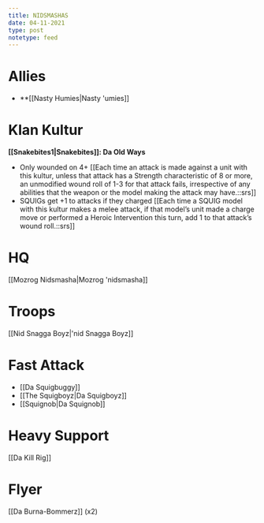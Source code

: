 ```yaml
---
title: NIDSMASHAS
date: 04-11-2021
type: post
notetype: feed
---
```


# Allies
- **[[Nasty Humies\|Nasty 'umies]]

# Klan Kultur
**[[Snakebites1\|Snakebites]]: Da Old Ways**
- Only wounded on 4+ [[Each time an attack is made against a unit with this kultur, unless that attack has a Strength characteristic of 8 or more, an unmodified wound roll of 1-3 for that attack fails, irrespective of any abilities that the weapon or the model making the attack may have.::srs]]
- SQUIGs get +1 to attacks if they charged [[Each time a SQUIG model with this kultur makes a melee attack, if that model’s unit made a charge move or performed a Heroic Intervention this turn, add 1 to that attack’s wound roll.::srs]]

# HQ
[[Mozrog Nidsmasha\|Mozrog 'nidsmasha]]

# Troops
[[Nid Snagga Boyz\|'nid Snagga Boyz]]

# Fast Attack
- [[Da Squigbuggy]]
- [[The Squigboyz\|Da Squigboyz]]
- [[Squignob\|Da Squignob]]

# Heavy Support
[[Da Kill Rig]]

# Flyer
[[Da Burna-Bommerz]] (x2)